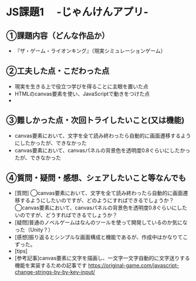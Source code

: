 # JS課題1　 -じゃんけんアプリ-

## ①課題内容（どんな作品か）
- 『ザ・ゲーム・ライオンキング』（現実シミュレーションゲーム）

## ②工夫した点・こだわった点
- 現実を生きる上で役立つ学びを得ることに主眼を置いた点
- HTMLのcanvas要素を使い、JavaScriptで動きをつけた点
- 

## ③難しかった点・次回トライしたいこと(又は機能)
- canvas要素において、文字を全て読み終わったら自動的に画面遷移するようにしたかったが、できなかった
- canvas要素において、canvasパネルの背景色を透明度0.8ぐらいにしたかったが、できなかった

## ④質問・疑問・感想、シェアしたいこと等なんでも
- [質問]
◯canvas要素において、文字を全て読み終わったら自動的に画面遷移するようにしたいのですが、どのようにすればできるでしょうか？
◯canvas要素において、canvasパネルの背景色を透明度0.8ぐらいにしたいのですが、どうすればできるでしょうか？
- [疑問]普通のノベルゲームはなんのツールを使って開発しているのか気になった（Unity？）
- [感想]振り返るとシンプルな画面構成と機能であるが、作成中はかなりてこずった。
- [tips]
- [参考記事]canvas要素に文字を描画し、一文字一文字自動的に文字送りする機能を実装するための記事です
https://original-game.com/javascript-change-strings-by-by-key-input/

